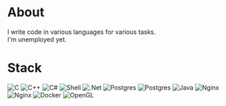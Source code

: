 # About

I write code in various languages for various tasks.  
I'm unemployed yet.  

# Stack

![C](https://img.shields.io/badge/C-0b0b9c.svg?style=for-the-badge&logo=c&logoColor=white)  ![C++](https://img.shields.io/badge/C++-25a5e6.svg?style=for-the-badge&logo=cplusplus&logoColor=white) ![C#](https://img.shields.io/badge/c%23-5C2D91.svg?style=for-the-badge&logo=sharp&logoColor=white)  ![Shell](https://img.shields.io/badge/Shell-%23121011.svg?style=for-the-badge&logo=gnu-bash&logoColor=white)  ![.Net](https://img.shields.io/badge/.NET-1d0c4d?style=for-the-badge&logo=.net&logoColor=white)  ![Postgres](https://img.shields.io/badge/postgres-3e4c7a.svg?style=for-the-badge&logo=postgresql&logoColor=white) ![Postgres](https://img.shields.io/badge/MYSQL-0c2d6b.svg?style=for-the-badge&logo=mysql&logoColor=white) ![Java](https://img.shields.io/badge/java-c95512.svg?style=for-the-badge&logo=java&logoColor=white) ![Nginx](https://img.shields.io/badge/nginx-176106.svg?style=for-the-badge&logo=nginx&logoColor=white) ![Nginx](https://img.shields.io/badge/apache-a60a2c.svg?style=for-the-badge&logo=apache&logoColor=white) ![Docker](https://img.shields.io/badge/docker-0c2d6b.svg?style=for-the-badge&logo=docker&logoColor=white) ![OpenGL](https://img.shields.io/badge/OpenGL-203759?style=for-the-badge&logo=opengl&logoColor=EEF37B)
